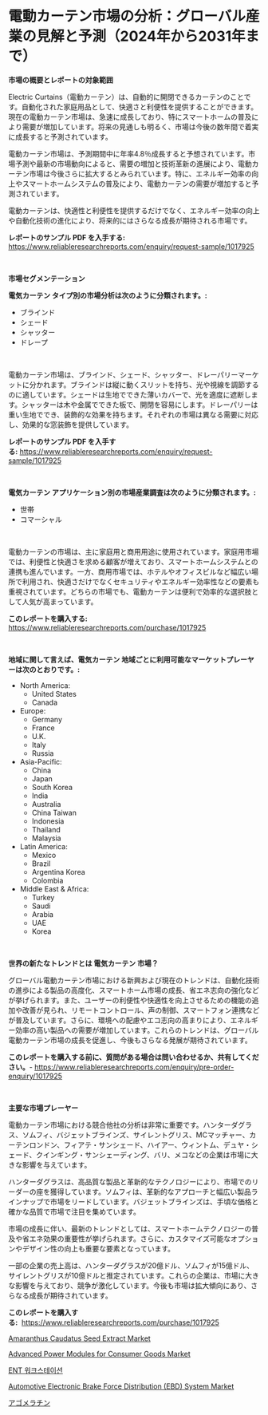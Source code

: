 <p><h1>電動カーテン市場の分析：グローバル産業の見解と予測（2024年から2031年まで）</h1></p><p><strong>市場の概要とレポートの対象範囲</strong></p>
<p><p>Electric Curtains（電動カーテン）は、自動的に開閉できるカーテンのことです。自動化された家庭用品として、快適さと利便性を提供することができます。現在の電動カーテン市場は、急速に成長しており、特にスマートホームの普及により需要が増加しています。将来の見通しも明るく、市場は今後の数年間で着実に成長すると予測されています。</p><p>電動カーテン市場は、予測期間中に年率4.8％成長すると予想されています。市場予測や最新の市場動向によると、需要の増加と技術革新の進展により、電動カーテン市場は今後さらに拡大するとみられています。特に、エネルギー効率の向上やスマートホームシステムの普及により、電動カーテンの需要が増加すると予測されています。</p><p>電動カーテンは、快適性と利便性を提供するだけでなく、エネルギー効率の向上や自動化技術の進化により、将来的にはさらなる成長が期待される市場です。</p></p>
<p><strong>レポートのサンプル PDF を入手する:</strong> <a href="https://www.reliableresearchreports.com/enquiry/request-sample/1017925">https://www.reliableresearchreports.com/enquiry/request-sample/1017925</a></p>
<p>&nbsp;</p>
<p><strong>市場セグメンテーション</strong></p>
<p><strong>電気カーテン タイプ別の市場分析は次のように分類されます。:</strong></p>
<p><ul><li>ブラインド</li><li>シェード</li><li>シャッター</li><li>ドレープ</li></ul></p>
<p>&nbsp;</p>
<p><p>電動カーテン市場は、ブラインド、シェード、シャッター、ドレーパリーマーケットに分かれます。ブラインドは縦に動くスリットを持ち、光や視線を調節するのに適しています。シェードは生地でできた薄いカバーで、光を適度に遮断します。シャッターは木や金属でできた板で、開閉を容易にします。ドレーパリーは重い生地ででき、装飾的な効果を持ちます。それぞれの市場は異なる需要に対応し、効果的な窓装飾を提供しています。</p></p>
<p><strong>レポートのサンプル PDF を入手する:</strong>&nbsp;<a href="https://www.reliableresearchreports.com/enquiry/request-sample/1017925">https://www.reliableresearchreports.com/enquiry/request-sample/1017925</a></p>
<p>&nbsp;</p>
<p><strong> 電気カーテン アプリケーション別の市場産業調査は次のように分類されます。:</strong></p>
<p><ul><li>世帯</li><li>コマーシャル</li></ul></p>
<p>&nbsp;</p>
<p><p>電動カーテンの市場は、主に家庭用と商用用途に使用されています。家庭用市場では、利便性と快適さを求める顧客が増えており、スマートホームシステムとの連携も進んでいます。一方、商用市場では、ホテルやオフィスビルなど幅広い場所で利用され、快適さだけでなくセキュリティやエネルギー効率性などの要素も重視されています。どちらの市場でも、電動カーテンは便利で効率的な選択肢として人気が高まっています。</p></p>
<p><strong>このレポートを購入する:</strong>&nbsp; <a href="https://www.reliableresearchreports.com/purchase/1017925">https://www.reliableresearchreports.com/purchase/1017925</a></p>
<p>&nbsp;</p>
<p><strong>地域に関して言えば、電気カーテン 地域ごとに利用可能なマーケットプレーヤーは次のとおりです。:</strong></p>
<p><ul>
    <li>
        North America:
        <ul>
            <li>United States</li>
            <li>Canada</li>
        </ul>
    </li>
    <li>
        Europe:
        <ul>
            <li>Germany</li>
            <li>France</li>
            <li>U.K.</li>
            <li>Italy</li>
            <li>Russia</li>
        </ul>
    </li>
    <li>
        Asia-Pacific:
        <ul>
            <li>China</li>
            <li>Japan</li>
            <li>South Korea</li>
            <li>India</li>
            <li>Australia</li>
            <li>China Taiwan</li>
            <li>Indonesia</li>
            <li>Thailand</li>
            <li>Malaysia</li>
        </ul>
    </li>
    <li>
        Latin America:
        <ul>
            <li>Mexico</li>
            <li>Brazil</li>
            <li>Argentina Korea</li>
            <li>Colombia</li>
        </ul>
    </li>
    <li>
        Middle East & Africa:
        <ul>
            <li>Turkey</li>
            <li>Saudi</li>
            <li>Arabia</li>
            <li>UAE</li>
            <li>Korea</li>
        </ul>
    </li>
    </ul></p>
<p>&nbsp;</p>
<p><strong>世界の新たなトレンドとは 電気カーテン 市場？</strong></p>
<p><p>グローバル電動カーテン市場における新興および現在のトレンドは、自動化技術の進歩による製品の高度化、スマートホーム市場の成長、省エネ志向の強化などが挙げられます。また、ユーザーの利便性や快適性を向上させるための機能の追加や改善が見られ、リモートコントロール、声の制御、スマートフォン連携などが普及しています。さらに、環境への配慮やエコ志向の高まりにより、エネルギー効率の高い製品への需要が増加しています。これらのトレンドは、グローバル電動カーテン市場の成長を促進し、今後もさらなる発展が期待されています。</p></p>
<p><strong>このレポートを購入する前に、質問がある場合は問い合わせるか、共有してください。</strong>- <a href="https://www.reliableresearchreports.com/enquiry/pre-order-enquiry/1017925">https://www.reliableresearchreports.com/enquiry/pre-order-enquiry/1017925</a></p>
<p>&nbsp;</p>
<p><strong>主要な市場プレーヤー</strong></p>
<p><p>電動カーテン市場における競合他社の分析は非常に重要です。ハンターダグラス、ソムフィ、バジェットブラインズ、サイレントグリス、MCマッチャー、カーテンロンドン、フィアテ・サンシェード、ハイアー、ウィントム、デュヤ・シェード、クインギング・サンシェーディング、バリ、メコなどの企業は市場に大きな影響を与えています。</p><p>ハンターダグラスは、高品質な製品と革新的なテクノロジーにより、市場でのリーダーの座を獲得しています。ソムフィは、革新的なアプローチと幅広い製品ラインナップで市場をリードしています。バジェットブラインズは、手頃な価格と確かな品質で市場で注目を集めています。</p><p>市場の成長に伴い、最新のトレンドとしては、スマートホームテクノロジーの普及や省エネ効果の重要性が挙げられます。さらに、カスタマイズ可能なオプションやデザイン性の向上も重要な要素となっています。</p><p>一部の企業の売上高は、ハンターダグラスが20億ドル、ソムフィが15億ドル、サイレントグリスが10億ドルと推定されています。これらの企業は、市場に大きな影響を与えており、競争が激化しています。今後も市場は拡大傾向にあり、さらなる成長が期待されています。</p></p>
<p><strong>このレポートを購入する:</strong>&nbsp;&nbsp;<a href="https://www.reliableresearchreports.com/purchase/1017925">https://www.reliableresearchreports.com/purchase/1017925</a></p>
<p><p><a href="https://sudsy-motorcycle-bbc.notion.site/Decoding-the-Amaranthus-Caudatus-Seed-Extract-Market-A-Deep-Dive-into-the-Latest-Market-Trends-Mar-2c2b9574bd184f07969823c66897b6f6">Amaranthus Caudatus Seed Extract Market</a></p><p><a href="https://github.com/gulaimolin/Market-Research-Report-List-3/blob/main/advanced-power-modules-for-consumer-goods-market.md">Advanced Power Modules for Consumer Goods Market</a></p><p><a href="https://github.com/Madalyell456456/Market-Research-Report-List-1/blob/main/443136214503.md">ENT 워크스테이션</a></p><p><a href="https://issuu.com/reportprime-2/docs/automotive-electronic-brake-force-distribution-ebd">Automotive Electronic Brake Force Distribution (EBD) System Market</a></p><p><a href="https://medium.com/@pedrogers56456/%E3%82%A2%E3%82%B4%E3%83%A1%E3%83%A9%E3%83%81%E3%83%B3%E5%B8%82%E5%A0%B4%E3%81%AE%E8%A6%8B%E9%80%9A%E3%81%97-%E5%B8%82%E5%A0%B4%E5%8B%95%E5%90%91-%E6%88%90%E9%95%B7-2024%E5%B9%B4%E3%81%8B%E3%82%892031%E5%B9%B4%E3%81%BE%E3%81%A7%E3%81%AE%E4%BA%88%E6%B8%AC-bc410c5a4b89">アゴメラチン</a></p></p>